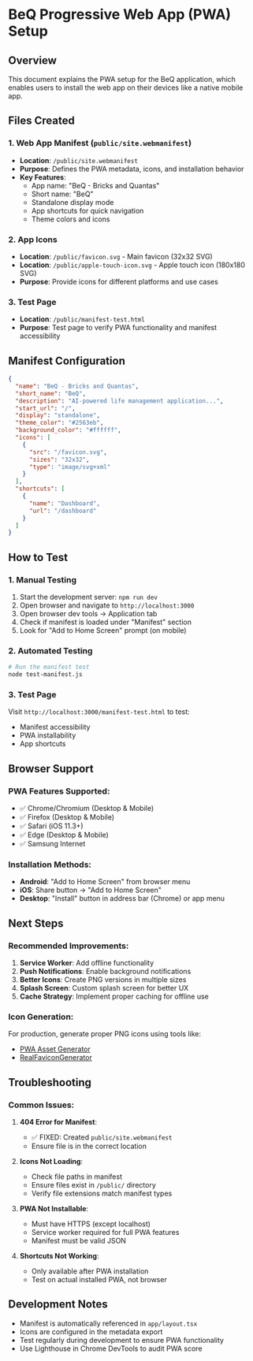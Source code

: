 # BeQ Progressive Web App (PWA) Setup

## Overview
This document explains the PWA setup for the BeQ application, which enables users to install the web app on their devices like a native mobile app.

## Files Created

### 1. Web App Manifest (`public/site.webmanifest`)
- **Location**: `/public/site.webmanifest`
- **Purpose**: Defines the PWA metadata, icons, and installation behavior
- **Key Features**:
  - App name: "BeQ - Bricks and Quantas"
  - Short name: "BeQ"
  - Standalone display mode
  - App shortcuts for quick navigation
  - Theme colors and icons

### 2. App Icons
- **Location**: `/public/favicon.svg` - Main favicon (32x32 SVG)
- **Location**: `/public/apple-touch-icon.svg` - Apple touch icon (180x180 SVG)
- **Purpose**: Provide icons for different platforms and use cases

### 3. Test Page
- **Location**: `/public/manifest-test.html`
- **Purpose**: Test page to verify PWA functionality and manifest accessibility

## Manifest Configuration

```json
{
  "name": "BeQ - Bricks and Quantas",
  "short_name": "BeQ",
  "description": "AI-powered life management application...",
  "start_url": "/",
  "display": "standalone",
  "theme_color": "#2563eb",
  "background_color": "#ffffff",
  "icons": [
    {
      "src": "/favicon.svg",
      "sizes": "32x32",
      "type": "image/svg+xml"
    }
  ],
  "shortcuts": [
    {
      "name": "Dashboard",
      "url": "/dashboard"
    }
  ]
}
```

## How to Test

### 1. Manual Testing
1. Start the development server: `npm run dev`
2. Open browser and navigate to `http://localhost:3000`
3. Open browser dev tools → Application tab
4. Check if manifest is loaded under "Manifest" section
5. Look for "Add to Home Screen" prompt (on mobile)

### 2. Automated Testing
```bash
# Run the manifest test
node test-manifest.js
```

### 3. Test Page
Visit `http://localhost:3000/manifest-test.html` to test:
- Manifest accessibility
- PWA installability
- App shortcuts

## Browser Support

### PWA Features Supported:
- ✅ Chrome/Chromium (Desktop & Mobile)
- ✅ Firefox (Desktop & Mobile)
- ✅ Safari (iOS 11.3+)
- ✅ Edge (Desktop & Mobile)
- ✅ Samsung Internet

### Installation Methods:
- **Android**: "Add to Home Screen" from browser menu
- **iOS**: Share button → "Add to Home Screen"
- **Desktop**: "Install" button in address bar (Chrome) or app menu

## Next Steps

### Recommended Improvements:
1. **Service Worker**: Add offline functionality
2. **Push Notifications**: Enable background notifications
3. **Better Icons**: Create PNG versions in multiple sizes
4. **Splash Screen**: Custom splash screen for better UX
5. **Cache Strategy**: Implement proper caching for offline use

### Icon Generation:
For production, generate proper PNG icons using tools like:
- [PWA Asset Generator](https://github.com/elegantapp/pwa-asset-generator)
- [RealFaviconGenerator](https://realfavicongenerator.net/)

## Troubleshooting

### Common Issues:

1. **404 Error for Manifest**:
   - ✅ FIXED: Created `public/site.webmanifest`
   - Ensure file is in the correct location

2. **Icons Not Loading**:
   - Check file paths in manifest
   - Ensure files exist in `/public/` directory
   - Verify file extensions match manifest types

3. **PWA Not Installable**:
   - Must have HTTPS (except localhost)
   - Service worker required for full PWA features
   - Manifest must be valid JSON

4. **Shortcuts Not Working**:
   - Only available after PWA installation
   - Test on actual installed PWA, not browser

## Development Notes

- Manifest is automatically referenced in `app/layout.tsx`
- Icons are configured in the metadata export
- Test regularly during development to ensure PWA functionality
- Use Lighthouse in Chrome DevTools to audit PWA score
